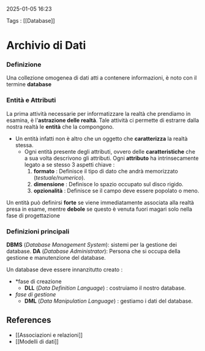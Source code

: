 2025-01-05 16:23

Tags : [[Database]]
# Archivio di Dati

### Definizione
Una collezione omogenea di dati atti a contenere informazioni, è noto con il termine **database**
### Entità e Attributi
La prima attività necessarie per informatizzare la realtà che prendiamo in esamina, è l'**astrazione delle realtà**. Tale attività ci permette di estrarre dalla nostra realtà le **entità** che la compongono. 

- Un entità infatti non è altro che un oggetto che **caratterizza** la realtà stessa.
	- Ogni entità presente degli attributi, ovvero delle **caratteristiche** che a sua volta descrivono gli attributi.
	 Ogni **attributo** ha intrinsecamente legato a se stesso 3 aspetti chiave : 
		1. **formato** : Definisce il tipo di dato che andrà memorizzato (*testuale/numerico*).
		2. **dimensione** : Definisce lo spazio occupato sul disco rigido.
		3. **opzionalità** : Definisce se il campo deve essere popolato o meno.

Un entità può definirsi **forte** se viene immediatamente associata alla realtà presa in esame, mentre **debole** se questo è venuta fuori magari solo nella fase di progettazione

### Definizioni principali

**DBMS** (*Database Management System*): sistemi per la gestione dei database.
**DA** (*Database Administrator*):  Persona che si occupa della gestione e manutenzione del database.

Un database deve essere innanzitutto creato : 

- *fase di creazione
	- **DLL** (*Data Definition Language*) : costruiamo il nostro database.
- *fase di gestione*
	- **DML** (*Data Manipulation Language*) : gestiamo i dati del database.
## References

- [[Associazioni e relazioni]]
- [[Modelli di dati]]